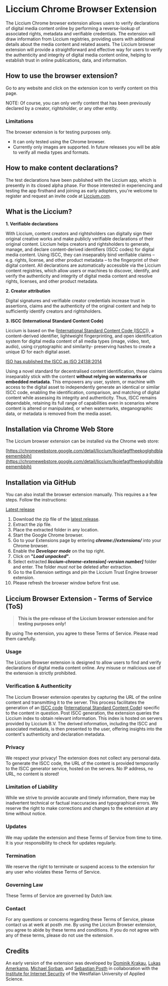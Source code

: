 # Liccium Chrome Browser Extension

The Liccium Chrome browser extension allows users to verify declarations of digital media content online by performing a reverse-lookup of associated rights, metadata and verifiable credentials. The extension will draw information from Liccium registries, providing users with additional details about the media content and related assets. The Liccium browser extension will provide a straightforward and effective way for users to verify the authenticity and integrity of digital media content online, helping to establish trust in online publications, data, and information.

## How to use the browser extension?

Go to any website and click on the extension icon to verify content on this page. 

NOTE: Of course, you can only verify content that has been previously declared by a creator, rightsholder, or any other entity.

### Limitations

The browser extension is for testing purposes only. 
- It can only tested using the Chrome browser.
- Currently only images are supported. In future releases you will be able to verify all media types and formats. 

## How to make content declarations?

The test declarations have been published with the Liccium app, which is presently in its closed alpha phase. For those interested in experiencing and testing the app firsthand and joining as early adopters, you're welcome to register and request an invite code at [Liccium.com](https://Liccium.com).

## What is the Liccium?

**1. Verifiable declarations**  

With Liccium, content creators and rightsholders can digitally sign their original creative works and make publicly verifiable declarations of their original content. Liccium helps creators and rightsholders to generate, manage, and declare content-derived identifiers (ISCC codes) for digital media content. Using ISCC, they can inseparably bind verifiable claims – e.g. rights, license, and other product metadata – to the fingerprint of their digital content. All declarations are automatically accessible via the Liccium content registries, which allow users or machines to discover, identify, and verify the authenticity and integrity of digital media content and resolve rights, licenses, and other product metadata.

**2. Creator attribution**

Digital signatures and verifiable creator credentials increase trust in assertions, claims and the authenticity of the original content and help to sufficiently identify creators and rightsholders.

**3. ISCC (International Standard Content Code)**

Liccium is based on the ([International Standard Content Code (ISCC)](https://www.iso.org/standard/77899.html)), a content-derived identifier, lightweight fingerprinting, and open identification system for digital media content of all media types (image, video, text, audio),  using cryptographic and similarity- preserving hashes to create a unique ID for each digital asset.  

[ISO has published the ISCC as ISO 24138:2014](https://www.iso.org/standard/77899.html)

Using a novel standard for decentralised content identification, these claims inseparably stick with the content **without relying on watermarks or embedded metadata**. This empowers any user, system, or machine with access to the digital asset to independently generate an identical or similar ISCC code, enabling the identification, comparison, and matching of digital content while assessing its integrity and authenticity. Thus, ISCC remains dependable, retaining its full range of capabilities even in scenarios where content is altered or manipulated, or when watermarks, steganographic data, or metadata is removed from the media asset.

## Installation via Chrome Web Store

The Liccium browser extension can be installed via the Chrome web store:

[https://chromewebstore.google.com/detail/liccium/lkoiefagffheekoglghdblaeemembbjh](https://chromewebstore.google.com/detail/liccium/lkoiefagffheekoglghdblaeemembbjh)

## Installation via GitHub 

You can also install the browser extension manually. This requires a a few steps. Follow the instructions:

[Latest release](https://github.com/liccium/liccium-chrome-extension/releases)

1. Download the zip file of the [latest release](https://github.com/liccium/liccium-chrome-extension/releases).
2. Extract the zip file.
3. Place the extracted folder in any location.  
4. Start the Google Chrome browser.
5. Go to your Extensions page by entering **_chrome://extensions/_** into your Chrome browser. 
6. Enable the **_Developer mode_** on the top right.
7. Click on **"_Load unpacked_"**.
8. Select extracted **_liccium-chrome-extension[-version number]_** folder and enter. The folder _must not_ be deleted after extraction.
9. Go to the Extension settings and pin the Liccium Trust Engine browser extension.
10. Please refresh the browser window before first use.

## Liccium Browser Extension - Terms of Service (ToS)

> **This is the pre-release of the Liccium browser extension and for testing purposes only!**

By using The extension, you agree to these Terms of Service. Please read them carefully.

### Usage

The Liccium Browser extension is designed to allow users to find and verify declarations of digital media content online. Any misuse or malicious use of the extension is strictly prohibited.

### Verification & Authenticity

The Liccium Browser extension operates by capturing the URL of the online content and transmitting it to the server. This process facilitates the generation of an [ISCC code](https://iscc.codes) ([International Standard Content Code](https://www.iso.org/standard/77899.html)) specific to the content in question. Post ISCC generation, the extension queries the Liccium index to obtain relevant information. This index is hosted on servers provided by Liccium B.V. The derived information, including the ISCC and associated metadata, is then presented to the user, offering insights into the content's authenticity and declaration metadata.

### Privacy

We respect your privacy! The extension does not collect any personal data. To generate the ISCC code, the URL of the content is provided temporarily to the ISCC generator service, hosted on the servers. No IP address, no URL, no content is stored!

### Limitation of Liability

While we strive to provide accurate and timely information, there may be inadvertent technical or factual inaccuracies and typographical errors. We reserve the right to make corrections and changes to the extension at any time without notice.

### Updates

We may update the extension and these Terms of Service from time to time. It is your responsibility to check for updates regularly.

### Termination

We reserve the right to terminate or suspend access to the extension for any user who violates these Terms of Service.

### Governing Law

These Terms of Service are governed by Dutch law.

### Contact

For any questions or concerns regarding these Terms of Service, please contact us at werk at posth .me. By using the Liccium Browser extension, you agree to abide by these terms and conditions. If you do not agree with any of these terms, please do not use the extension.


## Credits

An early version of the extension was developed by [Dominik Krakau](https://github.com/dkrakau), [Lukas Amerkamp](https://github.com/lamerkamp), [Michael Sorban](https://github.com/msorban), and [Sebastian Posth](https://github.com/sposth) in collaboration with the [Institute for Internet Security](https://www.internet-sicherheit.de/) of the Westfalian University of Applied Science.  
